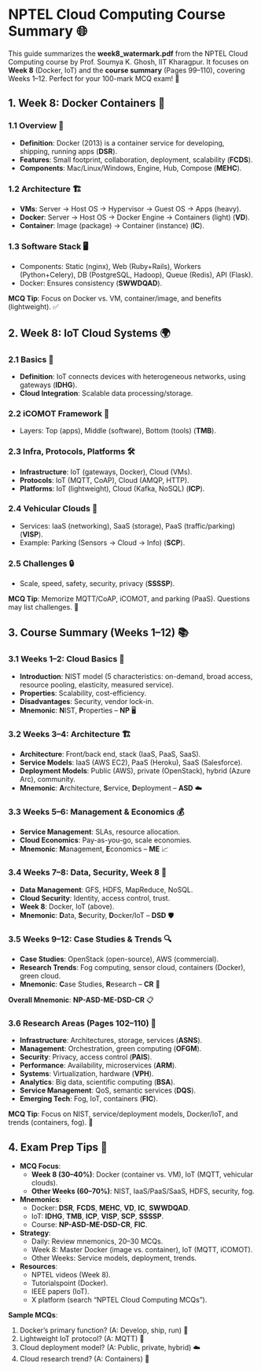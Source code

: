 # NPTEL Cloud Computing Course Summary 🌐

This guide summarizes the **week8_watermark.pdf** from the NPTEL Cloud Computing course by Prof. Soumya K. Ghosh, IIT Kharagpur. It focuses on **Week 8** (Docker, IoT) and the **course summary** (Pages 99–110), covering Weeks 1–12. Perfect for your 100-mark MCQ exam! 🚀

## 1. Week 8: Docker Containers 🐳

### 1.1 Overview 📝
- **Definition**: Docker (2013) is a container service for developing, shipping, running apps (**DSR**).
- **Features**: Small footprint, collaboration, deployment, scalability (**FCDS**).
- **Components**: Mac/Linux/Windows, Engine, Hub, Compose (**MEHC**).

### 1.2 Architecture 🏗️
- **VMs**: Server → Host OS → Hypervisor → Guest OS → Apps (heavy).
- **Docker**: Server → Host OS → Docker Engine → Containers (light) (**VD**).
- **Container**: Image (package) → Container (instance) (**IC**).

### 1.3 Software Stack 🖥️
- Components: Static (nginx), Web (Ruby+Rails), Workers (Python+Celery), DB (PostgreSQL, Hadoop), Queue (Redis), API (Flask).
- Docker: Ensures consistency (**SWWDQAD**).

**MCQ Tip**: Focus on Docker vs. VM, container/image, and benefits (lightweight). ✅

## 2. Week 8: IoT Cloud Systems 🌍

### 2.1 Basics 📡
- **Definition**: IoT connects devices with heterogeneous networks, using gateways (**IDHG**).
- **Cloud Integration**: Scalable data processing/storage.

### 2.2 iCOMOT Framework 🏢
- Layers: Top (apps), Middle (software), Bottom (tools) (**TMB**).

### 2.3 Infra, Protocols, Platforms 🛠️
- **Infrastructure**: IoT (gateways, Docker), Cloud (VMs).
- **Protocols**: IoT (MQTT, CoAP), Cloud (AMQP, HTTP).
- **Platforms**: IoT (lightweight), Cloud (Kafka, NoSQL) (**ICP**).

### 2.4 Vehicular Clouds 🚗
- Services: IaaS (networking), SaaS (storage), PaaS (traffic/parking) (**VISP**).
- Example: Parking (Sensors → Cloud → Info) (**SCP**).

### 2.5 Challenges 🔒
- Scale, speed, safety, security, privacy (**SSSSP**).

**MCQ Tip**: Memorize MQTT/CoAP, iCOMOT, and parking (PaaS). Questions may list challenges. 📜

## 3. Course Summary (Weeks 1–12) 📚

### 3.1 Weeks 1–2: Cloud Basics 🌟
- **Introduction**: NIST model (5 characteristics: on-demand, broad access, resource pooling, elasticity, measured service).
- **Properties**: Scalability, cost-efficiency.
- **Disadvantages**: Security, vendor lock-in.
- **Mnemonic**: **N**IST, **P**roperties – **NP** 🖥️

### 3.2 Weeks 3–4: Architecture 🏗️
- **Architecture**: Front/back end, stack (IaaS, PaaS, SaaS).
- **Service Models**: IaaS (AWS EC2), PaaS (Heroku), SaaS (Salesforce).
- **Deployment Models**: Public (AWS), private (OpenStack), hybrid (Azure Arc), community.
- **Mnemonic**: **A**rchitecture, **S**ervice, **D**eployment – **ASD** ☁️

### 3.3 Weeks 5–6: Management & Economics 💰
- **Service Management**: SLAs, resource allocation.
- **Cloud Economics**: Pay-as-you-go, scale economies.
- **Mnemonic**: **M**anagement, **E**conomics – **ME** 📈

### 3.4 Weeks 7–8: Data, Security, Week 8 🔐
- **Data Management**: GFS, HDFS, MapReduce, NoSQL.
- **Cloud Security**: Identity, access control, trust.
- **Week 8**: Docker, IoT (above).
- **Mnemonic**: **D**ata, **S**ecurity, **D**ocker/IoT – **DSD** 🛡️

### 3.5 Weeks 9–12: Case Studies & Trends 🔍
- **Case Studies**: OpenStack (open-source), AWS (commercial).
- **Research Trends**: Fog computing, sensor cloud, containers (Docker), green cloud.
- **Mnemonic**: **C**ase Studies, **R**esearch – **CR** 🌱

**Overall Mnemonic**: **NP-ASD-ME-DSD-CR** 📋

### 3.6 Research Areas (Pages 102–110) 🚀
- **Infrastructure**: Architectures, storage, services (**ASNS**).
- **Management**: Orchestration, green computing (**OFGM**).
- **Security**: Privacy, access control (**PAIS**).
- **Performance**: Availability, microservices (**ARM**).
- **Systems**: Virtualization, hardware (**VPH**).
- **Analytics**: Big data, scientific computing (**BSA**).
- **Service Management**: QoS, semantic services (**DQS**).
- **Emerging Tech**: Fog, IoT, containers (**FIC**).

**MCQ Tip**: Focus on NIST, service/deployment models, Docker/IoT, and trends (containers, fog). 📝

## 4. Exam Prep Tips 🎯
- **MCQ Focus**:
  - **Week 8 (30–40%)**: Docker (container vs. VM), IoT (MQTT, vehicular clouds).
  - **Other Weeks (60–70%)**: NIST, IaaS/PaaS/SaaS, HDFS, security, fog.
- **Mnemonics**:
  - Docker: **DSR**, **FCDS**, **MEHC**, **VD**, **IC**, **SWWDQAD**.
  - IoT: **IDHG**, **TMB**, **ICP**, **VISP**, **SCP**, **SSSSP**.
  - Course: **NP-ASD-ME-DSD-CR**, **FIC**.
- **Strategy**:
  - Daily: Review mnemonics, 20–30 MCQs.
  - Week 8: Master Docker (image vs. container), IoT (MQTT, iCOMOT).
  - Other Weeks: Service models, deployment, trends.
- **Resources**:
  - NPTEL videos (Week 8).
  - Tutorialspoint (Docker).
  - IEEE papers (IoT).
  - X platform (search “NPTEL Cloud Computing MCQs”).

**Sample MCQs**:
1. Docker’s primary function? (A: Develop, ship, run) 🚚
2. Lightweight IoT protocol? (A: MQTT) 📡
3. Cloud deployment model? (A: Public, private, hybrid) ☁️
4. Cloud research trend? (A: Containers) 🌱